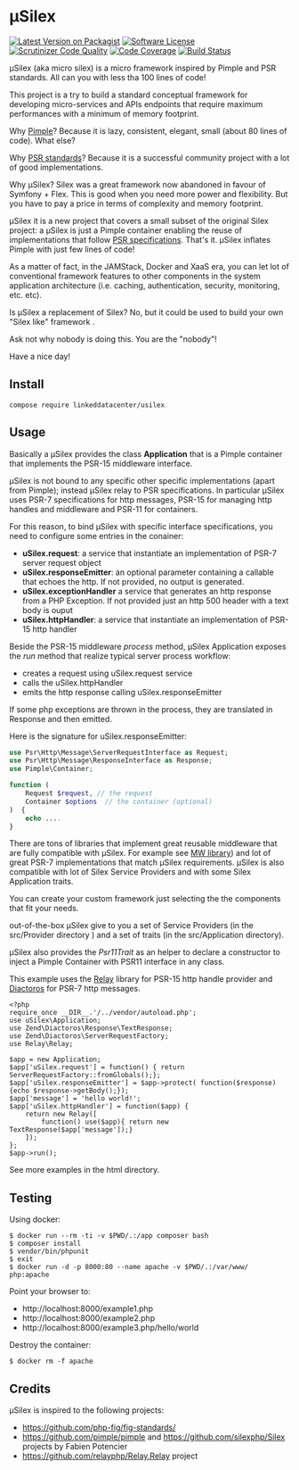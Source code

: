 µSilex
======

[![Latest Version on Packagist](https://img.shields.io/packagist/v/linkeddatacenter/uSilex.svg?style=flat-square)](https://packagist.org/packages/linkeddatacenter/usilex)
[![Software License](https://img.shields.io/badge/license-MIT-brightgreen.svg?style=flat-square)](LICENSE)
[![Scrutinizer Code Quality](https://scrutinizer-ci.com/g/linkeddatacenter/uSilex/badges/quality-score.png?b=master)](https://scrutinizer-ci.com/g/linkeddatacenter/uSilex/?branch=master)
[![Code Coverage](https://scrutinizer-ci.com/g/linkeddatacenter/uSilex/badges/coverage.png?b=master)](https://scrutinizer-ci.com/g/linkeddatacenter/uSilex/?branch=master)
[![Build Status](https://scrutinizer-ci.com/g/linkeddatacenter/uSilex/badges/build.png?b=master)](https://scrutinizer-ci.com/g/linkeddatacenter/uSilex/build-status/master)

µSilex (aka micro silex) is a micro framework inspired by Pimple and PSR standards. All can you with less tha 100 lines of code!

This project is a try to build a standard conceptual framework for developing micro-services and
APIs endpoints that require maximum performances with a minimum of memory footprint.

Why [Pimple](https://pimple.symfony.com/)? Because it is lazy, consistent, elegant, small (about 80 lines of code). What else? 

Why [PSR standards](https://www.php-fig.org/psr)? Because it is a successful community project with a lot of good implementations.

Why µSilex? Silex was a great framework now abandoned in favour of Symfony + Flex. This is good when you need more power and flexibility. But you have to pay a price in terms of complexity and memory footprint. 

µSilex it is a new project that covers a small subset of the original Silex project: a µSilex is just a Pimple container enabling the reuse of implementations that follow [PSR specifications](https://www.php-fig.org/psr). That's it. µSilex inflates Pimple with just few lines of code!

As a matter of fact, in the JAMStack, Docker and XaaS era, you can let lot of conventional framework features to other components in the system application architecture (i.e. caching, authentication, security, monitoring, etc. etc).

Is µSilex a replacement of Silex? No, but it could be used to build your own "Silex like" framework .

Ask not why nobody is doing this. You are the "nobody"!

Have a nice day!


## Install

`compose require linkeddatacenter/usilex`


## Usage

Basically a µSilex provides the class **Application** that is a Pimple container that implements the PSR-15 middleware interface.

µSilex is not bound to any specific other specific implementations (apart from Pimple);
instead µSilex relay to PSR specifications. In particular µSilex uses PSR-7 specifications for http messages, PSR-15 for managing http handles and middleware and PSR-11 for containers.
 
For this reason, to bind µSilex with specific interface specifications, you need to configure some entries in the conainer:

- **uSilex.request**: a service that instantiate an implementation of PSR-7 server request object 
- **uSilex.responseEmitter**: an optional parameter containing a callable that echoes the http. If not provided, no output is generated. 
- **uSilex.exceptionHandler** a service that generates an http response from a PHP Exception. If not provided just an http 500 header with a text body is ouput
- **uSilex.httpHandler**: a service that instantiate an implementation of PSR-15 http handler

Beside the PSR-15 middleware *process* method, µSilex Application exposes the *run* method that realize typical server process workflow:
- creates a request using uSilex.request service
- calls the uSilex.httpHandler
- emits the http response calling uSilex.responseEmitter

If some php exceptions are thrown in the process, they are translated in Response and then  emitted.

Here is the signature for uSilex.responseEmitter:

```php
use Psr\Http\Message\ServerRequestInterface as Request;
use Psr\Http\Message\ResponseInterface as Response;
use Pimple\Container;

function (
    Request $request, // the request
    Container $options  // the container (optional)
)  {
	echo ....
}

```



There are tons of libraries that implement great reusable middleware that are fully compatible with µSilex. For example see [MW library](https://github.com/middlewares/psr15-middlewares)) and lot of great PSR-7 implementations that match µSilex requirements. µSilex is also compatible with lot of Silex Service Providers and with some Silex Application traits.

You can create your custom framework just selecting the the components that fit your needs. 

out-of-the-box µSilex give to you a set of Service Providers (in the src/Provider directory ) and a set of traits (in the src/Application directory). 


µSilex also provides the *Psr11Trait* as an helper to declare a constructor to inject a  Pimple Container with PSR11 interface in any class.

This example uses the [Relay](http://relayphp.com/2.x) library for PSR-15 http handle provider and [Diactoros](https://docs.zendframework.com/zend-diactoros/) for PSR-7 http messages.

	<?php
	require_once __DIR__.'/../vendor/autoload.php';
	use uSilex\Application;
	use Zend\Diactoros\Response\TextResponse;
	use Zend\Diactoros\ServerRequestFactory;
	use Relay\Relay;
	
	$app = new Application;
	$app['uSilex.request'] = function() { return ServerRequestFactory::fromGlobals();};
	$app['uSilex.responseEmitter'] = $app->protect( function($response) {echo $response->getBody();});
	$app['message'] = 'hello world!';
	$app['uSilex.httpHandler'] = function($app) { 
	    return new Relay([ 
	        function() use($app){ return new TextResponse($app['message']);}
	    ]); 
	};
	$app->run();


See more examples in the html directory.


## Testing 

Using docker:

	$ docker run --rm -ti -v $PWD/.:/app composer bash
	$ composer install
	$ vendor/bin/phpunit
	$ exit
	$ docker run -d -p 8000:80 --name apache -v $PWD/.:/var/www/ php:apache

Point your browser to:

- http://localhost:8000/example1.php
- http://localhost:8000/example2.php
- http://localhost:8000/example3.php/hello/world

Destroy the container:

	$ docker rm -f apache


## Credits

µSilex is inspired to the following projects:

- https://github.com/php-fig/fig-standards/
- https://github.com/pimple/pimple and https://github.com/silexphp/Silex projects by Fabien Potencier
- https://github.com/relayphp/Relay.Relay project
